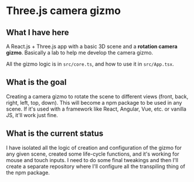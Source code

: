 # Three.js camera gizmo

## What I have here
A React.js + Three.js app with a basic 3D scene and a **rotation camera gizmo**. Basically a lab to help me develop the camera gizmo.

All the gizmo logic is in `src/core.ts`, and how to use it in `src/App.tsx`.

## What is the goal
Creating a camera gizmo to rotate the scene to different views (front, back, right, left, top, down). This will become a npm package to be used in any scene. If it's used with a framework like React, Angular, Vue, etc. or vanilla JS, it'll work just fine.

## What is the current status
I have isolated all the logic of creation and configuration of the gizmo for any given scene, created some life-cycle functions, and it's working for mouse and touch inputs. I need to do some final tweakings and then I'll create a separate repository where I'll configure all the transpiling thing of the npm package.
